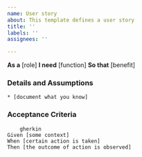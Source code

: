 ```yaml
---
name: User story
about: This template defines a user story
title: ''
labels: ''
assignees: ''

---
```


**As a** [role]
**I need** [function]
**So that** [benefit]

### Details and Assumptions
    * [document what you know]

### Acceptance Criteria
        gherkin
    Given [some context]
    When [certain action is taken]
    Then [the outcome of action is observed]
